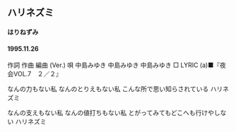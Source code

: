 ## ハリネズミ
#### はりねずみ
#### 1995.11.26


作詞  作曲  編曲 (Ver.)   唄
中島みゆき   中島みゆき       中島みゆき
□ LYRIC (a)■『夜会VOL.7　２／２』

なんの力もない私
なんのとりえもない私
こんな所で思い知らされている
ハリネズミ

なんの支えもない私
なんの値打ちもない私
とがってみてもどこへも行けやしない
ハリネズミ